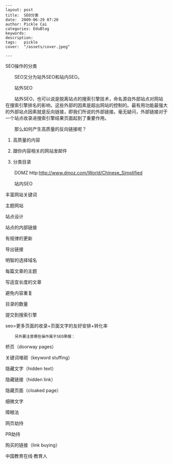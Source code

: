 
    ---
    layout: post  
    title:  SEO分类  
    date:  2009-06-29 07:20  
    author: Pickle Cai  
    categories: EduBlog  
    keywords: 
    description:   
    tags:	pickle   
    cover:  "/assets/cover.jpeg"  

    ---  
    
SEO操作的分类



　　SEO又分为站外SEO和站内SEO。 





 



　　站外SEO





　　站外SEO，也可以说是脱离站点的搜索引擎技术，命名源自外部站点对网站在搜索引擎排名的影响，这些外部的因素是超出网站的控制的。最有用功能最强大的外部站点因素就是反向链接，即我们所说的外部链接。毫无疑问，外部链接对于一个站点收录进搜索引擎结果页面起到了重要作用。



　　那么如何产生高质量的反向链接呢？







1. 高质量的内容 

2. 跟你内容相关的网站发邮件 

3. 分类目录

 





　　DOMZ http:http://www.dmoz.com/World/Chinese_Simplified 



 





　　站内SEO





丰富网站关键词 

主题网站 

站点设计 



站点的内部链接　　 



有规律的更新　　 



导出链接　　 

明智的选择域名 

每篇文章的主题 

写适宜长度的文章　　 



避免内容重复



目录的数量



提交到搜索引擎

seo=更多页面的收录+页面文字的友好安排+转化率

        另外要注意哪些操作属于SEO黑帽：





桥页（doorway pages） 

关键词堆砌（keyword stuffing） 

隐藏文字（hidden text） 

隐藏链接（hidden link） 

隐藏页面（cloaked page） 

细微文字 

障眼法 

网页劫持 

PR劫持 

购买的链接（link buying）

		    
 中国教育在线·教育人


